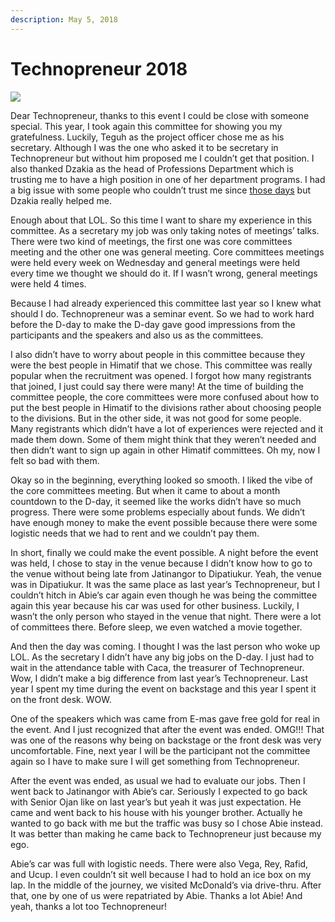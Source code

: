 ```yaml
---
description: May 5, 2018
---
```


# Technopreneur 2018

![](https://sites.unpad.ac.id/realicejoanne/wp-content/uploads/sites/21214/2018/05/myhome.jpg)

Dear Technopreneur, thanks to this event I could be close with someone special. This year, I took again this committee for showing you my gratefulness. Luckily, Teguh as the project officer chose me as his secretary. Although I was the one who asked it to be secretary in Technopreneur but without him proposed me I couldn’t get that position. I also thanked Dzakia as the head of Professions Department which is trusting me to have a high position in one of her department programs. I had a big issue with some people who couldn’t trust me since [those days](../../2017/12/gloomy-week.md) but Dzakia really helped me.

Enough about that LOL. So this time I want to share my experience in this committee. As a secretary my job was only taking notes of meetings’ talks. There were two kind of meetings, the first one was core committees meeting and the other one was general meeting. Core committees meetings were held every week on Wednesday and general meetings were held every time we thought we should do it. If I wasn’t wrong, general meetings were held 4 times.

Because I had already experienced this committee last year so I knew what should I do. Technopreneur was a seminar event. So we had to work hard before the D-day to make the D-day gave good impressions from the participants and the speakers and also us as the committees.

I also didn’t have to worry about people in this committee because they were the best people in Himatif that we chose. This committee was really popular when the recruitment was opened. I forgot how many registrants that joined, I just could say there were many! At the time of building the committee people, the core committees were more confused about how to put the best people in Himatif to the divisions rather about choosing people to the divisions. But in the other side, it was not good for some people. Many registrants which didn’t have a lot of experiences were rejected and it made them down. Some of them might think that they weren’t needed and then didn’t want to sign up again in other Himatif committees. Oh my, now I felt so bad with them.

Okay so in the beginning, everything looked so smooth. I liked the vibe of the core committees meeting. But when it came to about a month countdown to the D-day, it seemed like the works didn’t have so much progress. There were some problems especially about funds. We didn’t have enough money to make the event possible because there were some logistic needs that we had to rent and we couldn’t pay them.

In short, finally we could make the event possible. A night before the event was held, I chose to stay in the venue because I didn’t know how to go to the venue without being late from Jatinangor to Dipatiukur. Yeah, the venue was in Dipatiukur. It was the same place as last year’s Technopreneur, but I couldn’t hitch in Abie’s car again even though he was being the committee again this year because his car was used for other business. Luckily, I wasn’t the only person who stayed in the venue that night. There were a lot of committees there. Before sleep, we even watched a movie together.

And then the day was coming. I thought I was the last person who woke up LOL. As the secretary I didn’t have any big jobs on the D-day. I just had to wait in the attendance table with Caca, the treasurer of Technopreneur. Wow, I didn’t make a big difference from last year’s Technopreneur. Last year I spent my time during the event on backstage and this year I spent it on the front desk. WOW.

One of the speakers which was came from E-mas gave free gold for real in the event. And I just recognized that after the event was ended. OMG!!! That was one of the reasons why being on backstage or the front desk was very uncomfortable. Fine, next year I will be the participant not the committee again so I have to make sure I will get something from Technopreneur.

After the event was ended, as usual we had to evaluate our jobs. Then I went back to Jatinangor with Abie’s car. Seriously I expected to go back with Senior Ojan like on last year’s but yeah it was just expectation. He came and went back to his house with his younger brother. Actually he wanted to go back with me but the traffic was busy so I chose Abie instead. It was better than making he came back to Technopreneur just because my ego.

Abie’s car was full with logistic needs. There were also Vega, Rey, Rafid, and Ucup. I even couldn’t sit well because I had to hold an ice box on my lap. In the middle of the journey, we visited McDonald’s via drive-thru. After that, one by one of us were repatriated by Abie. Thanks a lot Abie! And yeah, thanks a lot too Technopreneur!
